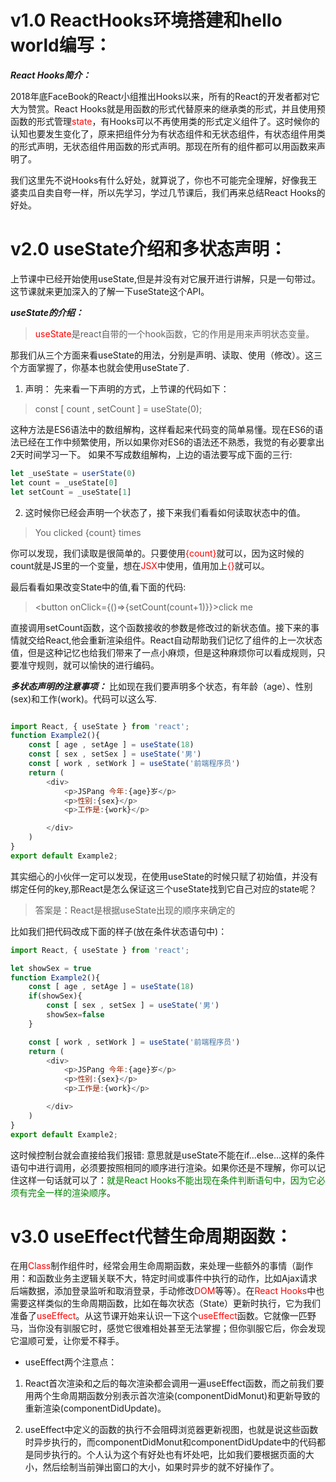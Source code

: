 # v1.0 ReactHooks环境搭建和hello world编写：

***React Hooks简介：***

2018年底FaceBook的React小组推出Hooks以来，所有的React的开发者都对它大为赞赏。React Hooks就是用函数的形式代替原来的继承类的形式，并且使用预函数的形式管理<font color="red">state</font>，有Hooks可以不再使用类的形式定义组件了。这时候你的认知也要发生变化了，原来把组件分为有状态组件和无状态组件，有状态组件用类的形式声明，无状态组件用函数的形式声明。那现在所有的组件都可以用函数来声明了。

我们这里先不说Hooks有什么好处，就算说了，你也不可能完全理解，好像我王婆卖瓜自卖自夸一样，所以先学习，学过几节课后，我们再来总结React Hooks的好处。


# v2.0 useState介绍和多状态声明：

上节课中已经开始使用useState,但是并没有对它展开进行讲解，只是一句带过。这节课就来更加深入的了解一下useState这个API。

***useState的介绍：***
> <font color="red">useState</font>是react自带的一个hook函数，它的作用是用来声明状态变量。

那我们从三个方面来看useState的用法，分别是声明、读取、使用（修改）。这三个方面掌握了，你基本也就会使用useState了.


1. 声明：
先来看一下声明的方式，上节课的代码如下：
> const [ count , setCount ] = useState(0);

这种方法是ES6语法中的数组解构，这样看起来代码变的简单易懂。现在ES6的语法已经在工作中频繁使用，所以如果你对ES6的语法还不熟悉，我觉的有必要拿出2天时间学习一下。 如果不写成数组解构，上边的语法要写成下面的三行:

```javascript
let _useState = userState(0)
let count = _useState[0]
let setCount = _useState[1]
```

2. 这时候你已经会声明一个状态了，接下来我们看看如何读取状态中的值。
> <p>You clicked {count} times</p>

你可以发现，我们读取是很简单的。只要使用<font color="red">{count}</font>就可以，因为这时候的count就是JS里的一个变量，想在<font color="red">JSX</font>中使用，值用加上<font color="red">{}</font>就可以。

最后看看如果改变State中的值,看下面的代码:
> <button onClick={()=>{setCount(count+1)}}>click me</button>


直接调用setCount函数，这个函数接收的参数是修改过的新状态值。接下来的事情就交给React,他会重新渲染组件。React自动帮助我们记忆了组件的上一次状态值，但是这种记忆也给我们带来了一点小麻烦，但是这种麻烦你可以看成规则，只要准守规则，就可以愉快的进行编码。

***多状态声明的注意事项：***
比如现在我们要声明多个状态，有年龄（age）、性别(sex)和工作(work)。代码可以这么写.
```javascript

import React, { useState } from 'react';
function Example2(){
    const [ age , setAge ] = useState(18)
    const [ sex , setSex ] = useState('男')
    const [ work , setWork ] = useState('前端程序员')
    return (
        <div>
            <p>JSPang 今年:{age}岁</p>
            <p>性别:{sex}</p>
            <p>工作是:{work}</p>

        </div>
    )
}
export default Example2;

```

其实细心的小伙伴一定可以发现，在使用useState的时候只赋了初始值，并没有绑定任何的key,那React是怎么保证这三个useState找到它自己对应的state呢？
> 答案是：React是根据useState出现的顺序来确定的

比如我们把代码改成下面的样子(放在条件状态语句中)：
```javascript
import React, { useState } from 'react';

let showSex = true
function Example2(){
    const [ age , setAge ] = useState(18)
    if(showSex){
        const [ sex , setSex ] = useState('男')
        showSex=false
    }

    const [ work , setWork ] = useState('前端程序员')
    return (
        <div>
            <p>JSPang 今年:{age}岁</p>
            <p>性别:{sex}</p>
            <p>工作是:{work}</p>

        </div>
    )
}
export default Example2;
```
这时候控制台就会直接给我们报错:
意思就是useState不能在if...else...这样的条件语句中进行调用，必须要按照相同的顺序进行渲染。如果你还是不理解，你可以记住这样一句话就可以了：<font color="green">就是React Hooks不能出现在条件判断语句中，因为它必须有完全一样的渲染顺序</font>。

# v3.0 useEffect代替生命周期函数：

在用<font color="red">Class</font>制作组件时，经常会用生命周期函数，来处理一些额外的事情（副作用：和函数业务主逻辑关联不大，特定时间或事件中执行的动作，比如Ajax请求后端数据，添加登录监听和取消登录，手动修改<font color="red">DOM</font>等等）。在<font color="red">React Hooks</font>中也需要这样类似的生命周期函数，比如在每次状态（State）更新时执行，它为我们准备了<font color="red">useEffect</font>。从这节课开始来认识一下这个<font color="red">useEffect</font>函数。它就像一匹野马，当你没有驯服它时，感觉它很难相处甚至无法掌握；但你驯服它后，你会发现它温顺可爱，让你爱不释手。

* useEffect两个注意点：
1. React首次渲染和之后的每次渲染都会调用一遍useEffect函数，而之前我们要用两个生命周期函数分别表示首次渲染(componentDidMonut)和更新导致的重新渲染(componentDidUpdate)。

2. useEffect中定义的函数的执行不会阻碍浏览器更新视图，也就是说这些函数时异步执行的，而componentDidMonut和componentDidUpdate中的代码都是同步执行的。个人认为这个有好处也有坏处吧，比如我们要根据页面的大小，然后绘制当前弹出窗口的大小，如果时异步的就不好操作了。
